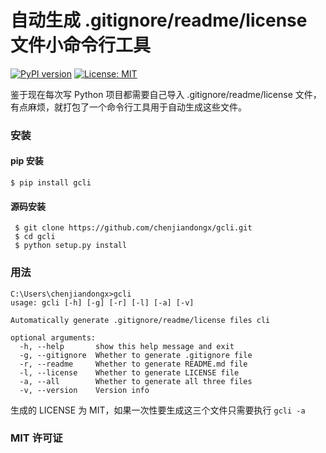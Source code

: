# 自动生成 .gitignore/readme/license 文件小命令行工具

[![PyPI version](https://badge.fury.io/py/gcli.svg)](https://badge.fury.io/py/gcli) [![License: MIT](https://img.shields.io/badge/License-MIT-yellow.svg)](https://opensource.org/licenses/MIT)

鉴于现在每次写 Python 项目都需要自己导入 .gitignore/readme/license 文件，有点麻烦，就打包了一个命令行工具用于自动生成这些文件。

### 安装
#### pip 安装
```
$ pip install gcli
```

#### 源码安装
```
 $ git clone https://github.com/chenjiandongx/gcli.git
 $ cd gcli
 $ python setup.py install
```


### 用法
```
C:\Users\chenjiandongx>gcli
usage: gcli [-h] [-g] [-r] [-l] [-a] [-v]

Automatically generate .gitignore/readme/license files cli

optional arguments:
  -h, --help       show this help message and exit
  -g, --gitignore  Whether to generate .gitignore file
  -r, --readme     Whether to generate README.md file
  -l, --license    Whether to generate LICENSE file
  -a, --all        Whether to generate all three files
  -v, --version    Version info

```

生成的 LICENSE 为 MIT，如果一次性要生成这三个文件只需要执行 `gcli -a`

### MIT 许可证
